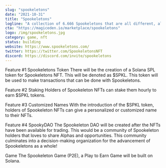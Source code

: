 ```yaml
---
slug: "spookeletons"
date: "2021-10-31"
title: "Spookeletons"
logline: "A collection of 6.666 Spookeletons that are all different, algorithmically generated, fierce, and collectible. On Solana."
cta: "https://magiceden.io/marketplace/spookeletons"
logo: /img/spookeletons.jpg
category: game, nft
status: building
website: https://www.spookeletons.com/
twitter: https://twitter.com/SpookeletonsNFT
discord: https://discord.com/invite/spookeletons
---
```


Feature #1 Spookeletons Token
There will be the creation of a Solana SPL token for Spookeletons NFT. This will be denoted as $SPKL. This token will be used to make transactions that can be done with Spookeletons.

Feature #2 Staking
Holders of Spookeleton NFTs can stake them hourly to earn $SPKL tokens.

Feature #3 Customized Names
With the introduction of the $SPKL token, holders of Spookeleton NFTs can give a personalized or customized name to their NFTs.

Feature #4 SpookyDAO
The Spookeleton DAO will be created after the NFTs have been available for trading. This would be a community of Spookeleton holders that loves to share Alphas and opportunities. This community culminates into a decision-making organization for the advancement of Spookeletons as a whole!

Game
The Spookeleton Game (P2E), a Play to Earn Game will be built on Solana.
